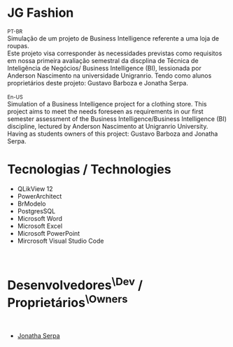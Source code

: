 # JG Fashion
<sup>PT-BR</sup><br>
Simulação de um projeto de Business Intelligence referente a uma loja de roupas.<br>
Este projeto visa corresponder às necessidades previstas como requisitos em nossa primeira avaliação semestral da discplina de Técnica de Inteligência de Negócios/ Business Intelligence (BI), lessionada por Anderson Nascimento na universidade Unigranrio.
Tendo como alunos proprietários deste projeto: Gustavo Barboza e Jonatha Serpa.<br>
<br><sup>En-US</sup><br>
Simulation of a Business Intelligence project for a clothing store.
This project aims to meet the needs foreseen as requirements in our first semester assessment of the Business Intelligence/Business Intelligence (BI) discipline, lectured by Anderson Nascimento at Unigranrio University. Having as students owners of this project: Gustavo Barboza and Jonatha Serpa.<br>
# Tecnologias / Technologies
<ul>
  <li>QLikView 12</li>
  <li>PowerArchitect</li>
  <li>BrModelo</li>
  <li>PostgresSQL</li>
  <li>Microsoft Word</li>
  <li>Microsoft Excel</li>
  <li>Microsoft PowerPoint</li>
  <li>Mircrosoft Visual Studio Code</li>
  </ul><br>
 <h1>Desenvolvedores<sup>\Dev</sup> / Proprietários<sup>\Owners</sup></h1><br>
 <ul>
  <li><a href="https://github.com/JonathaEu" target="_blank"> Jonatha Serpa</a></li>
 

